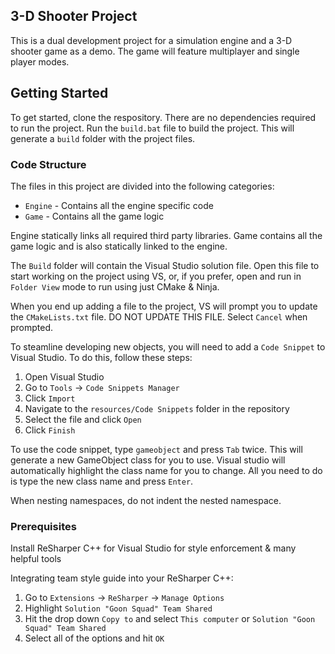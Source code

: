 ## 3-D Shooter Project

This is a dual development project for a simulation engine and a 3-D shooter game as a demo. The game will feature multiplayer and single player modes.

## Getting Started

To get started, clone the respository. There are no dependencies required to run the project.
Run the `build.bat` file to build the project. This will generate a `build` folder with the project files.

### Code Structure

The files in this project are divided into the following categories:

- `Engine` - Contains all the engine specific code
- `Game` - Contains all the game logic

Engine statically links all required third party libraries. Game contains all the game logic and is also statically linked to the engine.

The `Build` folder will contain the Visual Studio solution file. Open this file to start working on the project using VS, or, if you prefer, open and run in `Folder View` mode to run using just CMake & Ninja.

When you end up adding a file to the project, VS will prompt you to update the `CMakeLists.txt` file. DO NOT UPDATE THIS FILE. Select `Cancel` when prompted.

To steamline developing new objects, you will need to add a `Code Snippet` to Visual Studio. To do this, follow these steps:

1. Open Visual Studio
2. Go to `Tools` -> `Code Snippets Manager`
3. Click `Import`
4. Navigate to the `resources/Code Snippets` folder in the repository
5. Select the file and click `Open`
6. Click `Finish`

To use the code snippet, type `gameobject` and press `Tab` twice. This will generate a new GameObject class for you to use.
Visual studio will automatically highlight the class name for you to change. All you need to do is type the new class name and press `Enter`.

When nesting namespaces, do not indent the nested namespace.

### Prerequisites

Install ReSharper C++ for Visual Studio for style enforcement & many helpful tools

Integrating team style guide into your ReSharper C++:

1. Go to `Extensions` -> `ReSharper` -> `Manage Options`
2. Highlight `Solution "Goon Squad" Team Shared`
3. Hit the drop down `Copy to` and select `This computer` or `Solution "Goon Squad" Team Shared`
4. Select all of the options and hit `OK`
